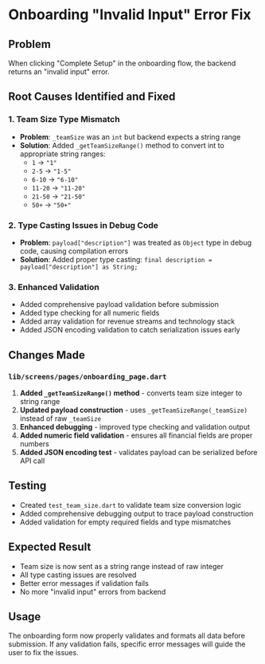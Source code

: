 # Onboarding "Invalid Input" Error Fix

## Problem
When clicking "Complete Setup" in the onboarding flow, the backend returns an "invalid input" error.

## Root Causes Identified and Fixed

### 1. Team Size Type Mismatch
- **Problem**: `_teamSize` was an `int` but backend expects a string range
- **Solution**: Added `_getTeamSizeRange()` method to convert int to appropriate string ranges:
  - `1` → `"1"`
  - `2-5` → `"1-5"`
  - `6-10` → `"6-10"`
  - `11-20` → `"11-20"`
  - `21-50` → `"21-50"`
  - `50+` → `"50+"`

### 2. Type Casting Issues in Debug Code
- **Problem**: `payload["description"]` was treated as `Object` type in debug code, causing compilation errors
- **Solution**: Added proper type casting: `final description = payload["description"] as String;`

### 3. Enhanced Validation
- Added comprehensive payload validation before submission
- Added type checking for all numeric fields
- Added array validation for revenue streams and technology stack
- Added JSON encoding validation to catch serialization issues early

## Changes Made

### `lib/screens/pages/onboarding_page.dart`
1. **Added `_getTeamSizeRange()` method** - converts team size integer to string range
2. **Updated payload construction** - uses `_getTeamSizeRange(_teamSize)` instead of raw `_teamSize`
3. **Enhanced debugging** - improved type checking and validation output
4. **Added numeric field validation** - ensures all financial fields are proper numbers
5. **Added JSON encoding test** - validates payload can be serialized before API call

## Testing
- Created `test_team_size.dart` to validate team size conversion logic
- Added comprehensive debugging output to trace payload construction
- Added validation for empty required fields and type mismatches

## Expected Result
- Team size is now sent as a string range instead of raw integer
- All type casting issues are resolved
- Better error messages if validation fails
- No more "invalid input" errors from backend

## Usage
The onboarding form now properly validates and formats all data before submission. If any validation fails, specific error messages will guide the user to fix the issues.
